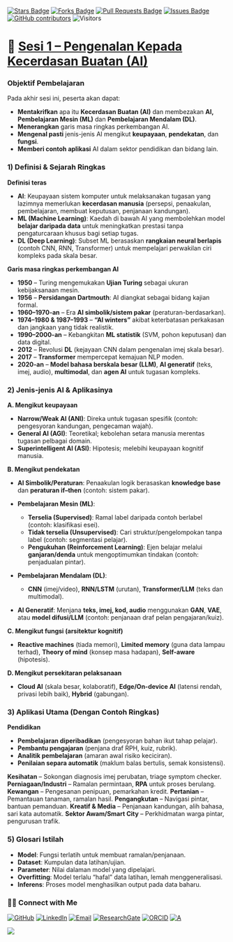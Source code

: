 <a href="https://github.com/drshahizan/short-course/stargazers"><img src="https://img.shields.io/github/stars/drshahizan/short-course" alt="Stars Badge"/></a>
<a href="https://github.com/drshahizan/short-course/network/members"><img src="https://img.shields.io/github/forks/drshahizan/short-course" alt="Forks Badge"/></a>
<a href="https://github.com/drshahizan/short-course/pulls"><img src="https://img.shields.io/github/issues-pr/drshahizan/short-course" alt="Pull Requests Badge"/></a>
<a href="https://github.com/drshahizan/short-course"><img src="https://img.shields.io/github/issues/drshahizan/short-course" alt="Issues Badge"/></a>
<a href="https://github.com/drshahizan/short-course/graphs/contributors"><img alt="GitHub contributors" src="https://img.shields.io/github/contributors/drshahizan/short-course?color=2b9348"></a>
![Visitors](https://api.visitorbadge.io/api/visitors?path=https%3A%2F%2Fgithub.com%2Fdrshahizan%2Fshort-course&labelColor=%23d9e3f0&countColor=%23697689&style=flat)

# 📝 [Sesi 1 – Pengenalan Kepada Kecerdasan Buatan (AI)](01mat.md)

### Objektif Pembelajaran

Pada akhir sesi ini, peserta akan dapat:

* **Mentakrifkan** apa itu **Kecerdasan Buatan (AI)** dan membezakan **AI, Pembelajaran Mesin (ML)** dan **Pembelajaran Mendalam (DL)**.
* **Menerangkan** garis masa ringkas perkembangan AI.
* **Mengenal pasti** jenis-jenis AI mengikut **keupayaan**, **pendekatan**, dan **fungsi**.
* **Memberi contoh aplikasi** AI dalam sektor pendidikan dan bidang lain.

### 1) Definisi & Sejarah Ringkas

**Definisi teras**

* **AI**: Keupayaan sistem komputer untuk melaksanakan tugasan yang lazimnya memerlukan **kecerdasan manusia** (persepsi, penaakulan, pembelajaran, membuat keputusan, penjanaan kandungan).
* **ML (Machine Learning)**: Kaedah di bawah AI yang membolehkan model **belajar daripada data** untuk meningkatkan prestasi tanpa pengaturcaraan khusus bagi setiap tugas.
* **DL (Deep Learning)**: Subset ML berasaskan **rangkaian neural berlapis** (contoh CNN, RNN, Transformer) untuk mempelajari perwakilan ciri kompleks pada skala besar.

**Garis masa ringkas perkembangan AI**

* **1950** – Turing mengemukakan **Ujian Turing** sebagai ukuran kebijaksanaan mesin.
* **1956** – **Persidangan Dartmouth**: AI diangkat sebagai bidang kajian formal.
* **1960–1970-an** – Era **AI simbolik/sistem pakar** (peraturan-berdasarkan).
* **1974–1980 & 1987–1993** – **“AI winters”** akibat keterbatasan perkakasan dan jangkaan yang tidak realistik.
* **1990–2000-an** – Kebangkitan **ML statistik** (SVM, pohon keputusan) dan data digital.
* **2012** – Revolusi **DL** (kejayaan CNN dalam pengenalan imej skala besar).
* **2017** – **Transformer** mempercepat kemajuan NLP moden.
* **2020-an** – **Model bahasa berskala besar (LLM)**, **AI generatif** (teks, imej, audio), **multimodal**, dan **agen AI** untuk tugasan kompleks.

### 2) Jenis-jenis AI & Aplikasinya

**A. Mengikut keupayaan**

* **Narrow/Weak AI (ANI)**: Direka untuk tugasan spesifik (contoh: pengesyoran kandungan, pengecaman wajah).
* **General AI (AGI)**: Teoretikal; kebolehan setara manusia merentas tugasan pelbagai domain.
* **Superintelligent AI (ASI)**: Hipotesis; melebihi keupayaan kognitif manusia.

**B. Mengikut pendekatan**

* **AI Simbolik/Peraturan**: Penaakulan logik berasaskan **knowledge base** dan **peraturan if–then** (contoh: sistem pakar).
* **Pembelajaran Mesin (ML)**:

  * **Terselia (Supervised)**: Ramal label daripada contoh berlabel (contoh: klasifikasi esei).
  * **Tidak terselia (Unsupervised)**: Cari struktur/pengelompokan tanpa label (contoh: segmentasi pelajar).
  * **Pengukuhan (Reinforcement Learning)**: Ejen belajar melalui **ganjaran/denda** untuk mengoptimumkan tindakan (contoh: penjadualan pintar).
* **Pembelajaran Mendalam (DL)**:

  * **CNN** (imej/video), **RNN/LSTM** (urutan), **Transformer/LLM** (teks dan multimodal).
* **AI Generatif**: Menjana **teks, imej, kod, audio** menggunakan **GAN**, **VAE**, atau **model difusi/LLM** (contoh: penjanaan draf pelan pengajaran/kuiz).

**C. Mengikut fungsi (arsitektur kognitif)**

* **Reactive machines** (tiada memori), **Limited memory** (guna data lampau terhad), **Theory of mind** (konsep masa hadapan), **Self-aware** (hipotesis).

**D. Mengikut persekitaran pelaksanaan**

* **Cloud AI** (skala besar, kolaboratif), **Edge/On-device AI** (latensi rendah, privasi lebih baik), **Hybrid** (gabungan).

### 3) Aplikasi Utama (Dengan Contoh Ringkas)

**Pendidikan**

* **Pembelajaran diperibadikan** (pengesyoran bahan ikut tahap pelajar).
* **Pembantu pengajaran** (penjana draf RPH, kuiz, rubrik).
* **Analitik pembelajaran** (amaran awal risiko keciciran).
* **Penilaian separa automatik** (maklum balas bertulis, semak konsistensi).

**Kesihatan** – Sokongan diagnosis imej perubatan, triage symptom checker.
**Perniagaan/Industri** – Ramalan permintaan, **RPA** untuk proses berulang.
**Kewangan** – Pengesanan penipuan, pemarkahan kredit.
**Pertanian** – Pemantauan tanaman, ramalan hasil.
**Pengangkutan** – Navigasi pintar, bantuan pemanduan.
**Kreatif & Media** – Penjanaan kandungan, alih bahasa, sari kata automatik.
**Sektor Awam/Smart City** – Perkhidmatan warga pintar, pengurusan trafik.

### 5) Glosari Istilah

* **Model**: Fungsi terlatih untuk membuat ramalan/penjanaan.
* **Dataset**: Kumpulan data latihan/ujian.
* **Parameter**: Nilai dalaman model yang dipelajari.
* **Overfitting**: Model terlalu “hafal” data latihan, lemah menggeneralisasi.
* **Inferens**: Proses model menghasilkan output pada data baharu.

### 🙌🏻 Connect with Me
<p align="left">
    <a href="https://github.com/drshahizan" target="_blank"><img alt="GitHub" src="https://img.shields.io/badge/-@drshahizan-181717?style=flat-square&logo=GitHub&logoColor=white"></a>
    <a href="https://www.linkedin.com/in/drshahizan" target="_blank"><img alt="LinkedIn" src="https://img.shields.io/badge/-drshahizan-blue?style=flat-square&logo=Linkedin&logoColor=white&link=https://www.linkedin.com/in/drshahizan/"></a>
    <a href="mailto:shahizan@utm.my" target="_blank"><img alt="Email" src="https://img.shields.io/badge/-shahizan@utm.my-c14438?style=flat-square&logo=Gmail&logoColor=white&link=mailto:shahizan@utm.my.com"></a>
    <a href="https://www.researchgate.net/profile/Mohd-Othman-28" target="_blank"><img alt="ResearchGate" src="https://img.shields.io/badge/-ResearchGate-00CCBB?style=flat-square&logo=ResearchGate&logoColor=white"></a>
    <a href="https://orcid.org/0000-0003-4261-1873" target="_blank"><img alt="ORCID" src="https://img.shields.io/badge/-ORCID-A6CE39?style=flat-square&logo=ORCID&logoColor=white"></a> 
 <a href="https://visitorbadge.io/status?path=https%3A%2F%2Fgithub.com%2Fdrshahizan" target="_blank"><img alt="A" src="https://api.visitorbadge.io/api/visitors?path=https%3A%2F%2Fgithub.com%2Fdrshahizan&labelColor=%23697689&countColor=%23555555&style=plastic"></a>
 
![](https://hit.yhype.me/github/profile?user_id=81284918)
</p>


